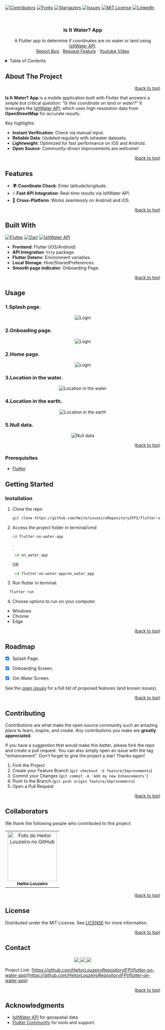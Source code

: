 <!-- Improved compatibility of back to top link: See: https://github.com/othneildrew/Best-README-Template/pull/73 -->
<a name="top"></a>
<!--
*** Thanks for checking out the Best-README-Template. If you have a suggestion
*** that would make this better, please fork the repo and create a pull request
*** or simply open an issue with the tag "enhancement".
*** Don't forget to give the project a star!
*** Thanks again! Now go create something AMAZING! :D
-->



<!-- PROJECT SHIELDS -->
<!--
*** I'm using markdown "reference style" links for readability.
*** Reference links are enclosed in brackets [ ] instead of parentheses ( ).
*** See the bottom of this document for the declaration of the reference variables
*** for contributors-url, forks-url, etc. This is an optional, concise syntax you may use.
*** https://www.markdownguide.org/basic-syntax/#reference-style-links
-->
[![Contributors][contributors-shield]][contributors-url]
[![Forks][forks-shield]][forks-url]
[![Stargazers][stars-shield]][stars-url]
[![Issues][issues-shield]][issues-url]
[![MIT License][license-shield]][license-url]
[![LinkedIn][linkedin-shield]][linkedin-url]



<!-- PROJECT LOGO -->
<br/>
<div align="center">
  <h3 align="center">Is It Water? App</h3>
  <p align="center">
    A Flutter app to determine if coordinates are on water or land using 
    <a href="https://isitwater.com/">IsItWater API</a>.
    <br/>
    <a href="https://github.com/HeitorLouzeiroRepositoryIFPI/flutter-on-water-app/issues">Report Bug</a>
    ·
    <a href="https://github.com/HeitorLouzeiroRepositoryIFPI/flutter-on-water-app/issues">Request Feature</a>
    ·
    <a href="https://youtu.be/adQQ8gmf-d0">Youtube Video</a>
  </p>
</div>



<!-- TABLE OF CONTENTS -->
<details>
  <summary>Table of Contents</summary>
  <ol>
    <li>
      <a href="#about-the-project">About The Project</a>
      <ul>
        <li><a href="#built-with">Built With</a></li>
      </ul>
    </li>
    <li><a href="#usage">Usage</a></li>
    <li>
      <a href="#getting-started">Getting Started</a>
      <ul>
        <li><a href="#prerequisites">Prerequisites</a></li>
        <li><a href="#installation">Installation</a></li>
      </ul>
    </li>
    <li><a href="#roadmap">Roadmap</a></li>
    <li><a href="#contributing">Contributing</a></li>
    <li><a href="#collaborators">Collaborators</a></li>
    <li><a href="#license">License</a></li>
    <li><a href="#contact">Contact</a></li>
    <li><a href="#acknowledgments">Acknowledgments</a></li>
  </ol>
</details>



<!-- ABOUT THE PROJECT -->
## About The Project

<p align="right">(<a href="#top">back to top</a>)</p>


**Is It Water? App** is a mobile application built with Flutter that answers a simple but critical question: *"Is this coordinate on land or water?"* It leverages the [IsItWater API](https://isitwater.com/), which uses high-resolution data from **OpenStreetMap** for accurate results. 

Key highlights:
- **Instant Verification**: Check via manual input.
- **Reliable Data**: Updated regularly with isitwater datasets.
- **Lightweight**: Optimized for fast performance on iOS and Android.
- **Open Source**: Community-driven improvements are welcome!

<p align="right">(<a href="#top">back to top</a>)</p>

<!-- FEATURES -->
## Features

- 🌍 **Coordinate Check**: Enter latitude/longitude.
- ⚡ **Fast API Integration**: Real-time results via IsItWater API.
- 📱 **Cross-Platform**: Works seamlessly on Android and iOS.

<p align="right">(<a href="#top">back to top</a>)</p>

## Built With

[![Flutter][Flutter-shield]][Flutter-url]
[![Dart][Dart-shield]][Dart-url]
[![IsItWater API][api-shield]][api-url]

- **Frontend**: Flutter (iOS/Android)
- **API Integration**: `http` package.
- **Flutter Dotenv**: Environment variables.
- **Local Storage**: Hive/SharedPreferences.
- **Smooth page indicator**: Onboarding Page.


<p align="right">(<a href="#top">back to top</a>)</p>


<!-- USAGE EXAMPLES -->
## Usage
### 1.Splash page.

<p align="center">
      <img src=".github/src/assets/images/splash_page.png" alt="Login">
    <br/>
</p>

### 2.Onboading page.

<p align="center">
      <img src=".github/src/assets/images/onboading_page.png" alt="Login">
    <br/>
</p>

### 2.Home page.

<p align="center">
      <img src=".github/src/assets/images/home_page.png" alt="Login">
    <br/>
</p>

### 3.Location in the water.

<p align="center">
      <img src=".github/src/assets/images/result_water.png" alt="Location in the water">
    <br/>
</p>

### 4.Location in the earth.

<p align="center">
      <img src=".github/src/assets/images/result_earth.png" alt="Location in the earth">
    <br/>
</p>

### 5.Null data.

<p align="center">
      <img src=".github/src/assets/images/result_null.png" alt="Null data">
    <br/>
</p>

<p align="right">(<a href="#top">back to top</a>)</p>

### Prerequisites

* [Flutter](https://flutter.dev/)

<!-- GETTING STARTED -->
## Getting Started
### Installation

1. Clone the repo
   ```sh
   git clone https://github.com/HeitorLouzeiroRepositoryIFPI/flutter-on-water-app.git
   ```
2. Access the project folder in terminal/cmd
   ```sh
   cd flutter-on-water-app
   ```
   ·
   ```sh
    cd on_water_app
   ```
    OR
   ```sh
    cd flutter-on-water-app/on_water_app
   ```

3. Run flutter in terminal.

  ```sh
    flutter run
  ```
4. Choose options to run on your computer.

 - Windows
 - Chrome
 - Edge

<p align="right">(<a href="#top">back to top</a>)</p>






<!-- ROADMAP -->
## Roadmap

- [x] Splash Page.
- [x] Onboarding Screen.
- [x] Om Water Screen.



See the [open issues](https://github.com/HeitorLouzeiroRepositoryIFPI/flutter-on-water-app/issues) for a full list of proposed features (and known issues).

<p align="right">(<a href="#top">back to top</a>)</p>

<!-- CONTRIBUTING -->
## Contributing

Contributions are what make the open source community such an amazing place to learn, inspire, and create. Any contributions you make are **greatly appreciated**.

If you have a suggestion that would make this better, please fork the repo and create a pull request. You can also simply open an issue with the tag "enhancement".
Don't forget to give the project a star! Thanks again!

1. Fork the Project
2. Create your Feature Branch (`git checkout -b feature/Improvements`)
3. Commit your Changes (`git commit -m 'Add my new Enhancements'`)
4. Push to the Branch (`git push origin feature/Improvements`)
5. Open a Pull Request

<p align="right">(<a href="#top">back to top</a>)</p>

## Collaborators

We thank the following people who contributed to this project:

<table>
  <tr>
    <td align="center">
      <a href="#">
        <img src="https://avatars.githubusercontent.com/u/42551436?s=400&u=608a3a665aa424e0d6d59b01fa634650979b72ad&v=4" width="160px;" alt="Foto do Heitor Louzeiro no GitHub"/><br>
        <sub>
          <b>Heitor Louzeiro</b>
        </sub>
      </a>
    </td>
  </tr>
</table>

<p align="right">(<a href="#top">back to top</a>)</p>



<!-- LICENSE -->
## License

Distributed under the MIT License. See [LICENSE](LICEMSE) for more information.

<p align="right">(<a href="#top">back to top</a>)</p>



<!-- CONTACT -->
## Contact

<div align='center'>  
  <a href="https://www.instagram.com/heitorlouzeiro/" target="_blank">
    <img src="https://img.shields.io/badge/-Instagram-%23E4405F?style=for-the-badge&logo=instagram&logoColor=white" target="_blank">
  </a> 
  <a href = "mailto:heitorlouzeirodev@gmail.com">
    <img src="https://img.shields.io/badge/-Gmail-%23333?style=for-the-badge&logo=gmail&logoColor=white" target="_blank">    
  </a>
  <a href="https://www.linkedin.com/in/heitor-louzeiro/" target="_blank">
    <img src="https://img.shields.io/badge/-LinkedIn-%230077B5?style=for-the-badge&logo=linkedin&logoColor=white" target="_blank">
  </a> 
</div>

Project Link: [https://github.com/HeitorLouzeiroRepositoryIFPI/flutter-on-water-app](https://github.com/HeitorLouzeiroRepositoryIFPI/flutter-on-water-app)

<p align="right">(<a href="#top">back to top</a>)</p>

<!-- ACKNOWLEDGMENTS -->
## Acknowledgments

- [IsItWater API](https://isitwater.com/) for geospatial data
- [Flutter Community](https://flutter.dev/) for tools and support.


<!-- MARKDOWN LINKS & IMAGES -->
<!-- https://www.markdownguide.org/basic-syntax/#reference-style-links -->
[contributors-shield]: https://img.shields.io/github/contributors/HeitorLouzeiroRepositoryIFPI/flutter-on-water-app.svg?style=for-the-badge
[contributors-url]: https://github.com/HeitorLouzeiroRepositoryIFPI/flutter-on-water-app/graphs/contributors
[forks-shield]: https://img.shields.io/github/forks/HeitorLouzeiroRepositoryIFPI/flutter-on-water-app.svg?style=for-the-badge
[forks-url]: https://github.com/HeitorLouzeiroRepositoryIFPI/flutter-on-water-app/network/members
[stars-shield]: https://img.shields.io/github/stars/HeitorLouzeiroRepositoryIFPI/flutter-on-water-app.svg?style=for-the-badge
[stars-url]: https://github.com/HeitorLouzeiroRepositoryIFPI/flutter-on-water-app/stargazers
[issues-shield]: https://img.shields.io/github/issues/HeitorLouzeiroRepositoryIFPI/flutter-on-water-app.svg?style=for-the-badge
[issues-url]: https://github.com/HeitorLouzeiroRepositoryIFPI/flutter-on-water-app/issues
[license-shield]: https://img.shields.io/github/license/HeitorLouzeiroRepositoryIFPI/flutter-on-water-app.svg?style=for-the-badge
[license-url]: https://github.com/HeitorLouzeiroRepositoryIFPI/flutter-on-water-app/blob/master/license
[linkedin-shield]: https://img.shields.io/badge/-LinkedIn-black.svg?style=for-the-badge&logo=linkedin&colorB=555
[linkedin-url]: https://linkedin.com/in/heitor-louzeiro

[Flutter-shield]: https://img.shields.io/badge/Flutter-02569B?style=for-the-badge&logo=flutter&logoColor=white
[Flutter-url]: https://flutter.dev

[Dart-shield]: https://img.shields.io/badge/Dart-0175C2?style=for-the-badge&logo=dart&logoColor=white
[Dart-url]: https://dart.dev

[api-shield]: https://img.shields.io/badge/API-IsItWater-blue?style=for-the-badge

[api-url]: https://isitwater.com